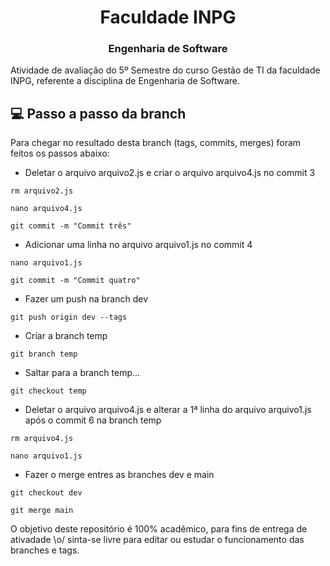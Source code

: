 <h1 align="center">
  Faculdade INPG
</h1>

<h3 align="center">
    Engenharia de Software
</h3>

Atividade de avaliação do 5º Semestre do curso Gestão de TI da faculdade INPG, referente a disciplina de Engenharia de Software.


## :computer: Passo a passo da branch

Para chegar no resultado desta branch (tags, commits, merges) foram feitos os passos abaixo:

* Deletar o arquivo arquivo2.js e criar o arquivo arquivo4.js no commit 3

```rm arquivo2.js```

```nano arquivo4.js```

```git commit -m "Commit três"```

* Adicionar uma linha no arquivo arquivo1.js no commit 4

```nano arquivo1.js```

```git commit -m "Commit quatro"```

* Fazer um push na branch dev

```git push origin dev --tags```

* Criar a branch temp

```git branch temp```

* Saltar para a branch temp...

```git checkout temp```

* Deletar o arquivo arquivo4.js e alterar a 1ª linha do arquivo arquivo1.js após o commit 6 na branch temp

```rm arquivo4.js```

```nano arquivo1.js```

* Fazer o merge entres as branches dev e main

```git checkout dev```

```git merge main```


O objetivo deste repositório é 100% acadêmico, para fins de entrega de ativadade \o/ sinta-se livre para editar ou estudar o funcionamento das branches e tags.
